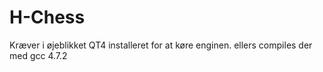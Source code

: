 H-Chess
=======
Kræver i øjeblikket QT4 installeret for at køre enginen.
ellers compiles der med gcc 4.7.2

